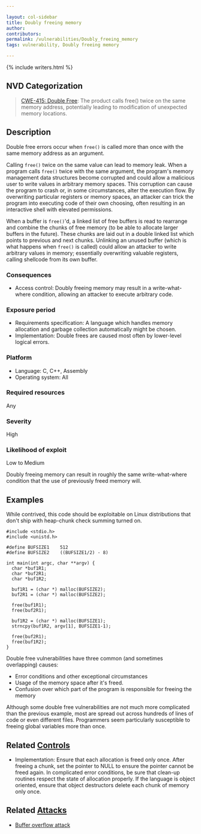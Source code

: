 ```yaml
---

layout: col-sidebar
title: Doubly freeing memory
author:
contributors:
permalink: /vulnerabilities/Doubly_freeing_memory
tags: vulnerability, Doubly freeing memory

---
```


{% include writers.html %}

## NVD Categorization

> [CWE-415: Double Free](https://cwe.mitre.org/data/definitions/415.html): The product calls free() twice on the same memory address, potentially leading to modification of unexpected memory locations.

## Description

Double free errors occur when `free()` is called more than once with the same memory address as an argument.

Calling `free()` twice on the same value can lead to memory leak. When a program calls `free()` twice with the same argument, the program's memory management data structures become corrupted and could allow a malicious user to write values in arbitrary memory spaces. This corruption can cause the program to crash or, in some circumstances, alter the execution flow. By overwriting particular registers or memory spaces, an attacker can trick the program into executing code of their own choosing, often resulting in an interactive shell with elevated permissions.

When a buffer is `free()`'d, a linked list of free buffers is read to rearrange and combine the chunks of free memory (to be able to allocate larger buffers in the future). These chunks are laid out in a double linked list which points to previous and next chunks. Unlinking an unused buffer (which is what happens when `free()` is called) could allow an attacker to write arbitrary values in memory; essentially overwriting valuable registers, calling shellcode from its own buffer.

### Consequences

- Access control: Doubly freeing memory may result in a write-what-where condition, allowing an attacker to execute arbitrary code.

### Exposure period

- Requirements specification: A language which handles memory allocation and garbage collection automatically might be chosen.
- Implementation: Double frees are caused most often by lower-level logical errors.

### Platform

- Language: C, C++, Assembly
- Operating system: All

### Required resources

Any

### Severity

High

### Likelihood of exploit

Low to Medium

Doubly freeing memory can result in roughly the same write-what-where condition that the use of previously freed memory will.

## Examples

While contrived, this code should be exploitable on Linux distributions that don't ship with heap-chunk check summing turned on.

```
#include <stdio.h>
#include <unistd.h>

#define BUFSIZE1    512
#define BUFSIZE2    ((BUFSIZE1/2) - 8)

int main(int argc, char **argv) {
  char *buf1R1;
  char *buf2R1;
  char *buf1R2;

  buf1R1 = (char *) malloc(BUFSIZE2);
  buf2R1 = (char *) malloc(BUFSIZE2);

  free(buf1R1);
  free(buf2R1);

  buf1R2 = (char *) malloc(BUFSIZE1);
  strncpy(buf1R2, argv[1], BUFSIZE1-1);

  free(buf2R1);
  free(buf1R2);
}
```

Double free vulnerabilities have three common (and sometimes overlapping) causes:

- Error conditions and other exceptional circumstances
- Usage of the memory space after it's freed.
- Confusion over which part of the program is responsible for freeing the memory

Although some double free vulnerabilities are not much more complicated than the previous example, most are spread out across hundreds of lines of code or even different files. Programmers seem particularly susceptible to freeing global variables more than once.

## Related [Controls](../controls/)

- Implementation: Ensure that each allocation is freed only once. After freeing a chunk, set the pointer to NULL to ensure the pointer cannot be freed again. In complicated error conditions, be sure that clean-up routines respect the state of allocation properly. If the language is object oriented, ensure that object destructors delete each chunk of memory only once.

## Related [Attacks](../attacks/)

- [Buffer overflow attack](../attacks/Buffer_overflow_attack)

